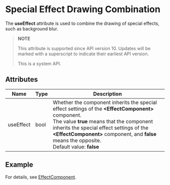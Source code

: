 # Special Effect Drawing Combination

The **useEffect** attribute is used to combine the drawing of special effects, such as background blur.

> **NOTE**
>
> This attribute is supported since API version 10. Updates will be marked with a superscript to indicate their earliest API version.
>
> This is a system API.

## Attributes

| Name| Type| Description|
| -------- | -------- | -------- |
| useEffect | bool | Whether the component inherits the special effect settings of the **\<EffectComponent>** component.<br>The value **true** means that the component inherits the special effect settings of the **\<EffectComponent>** component, and **false** means the opposite.<br>Default value: **false**|

## Example

For details, see [EffectComponent](ts-container-effectcomponent.md).
